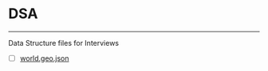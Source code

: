 # DSA
---
Data Structure files for Interviews

- [ ] [world.geo.json](https://github.com/johan/world.geo.json)
